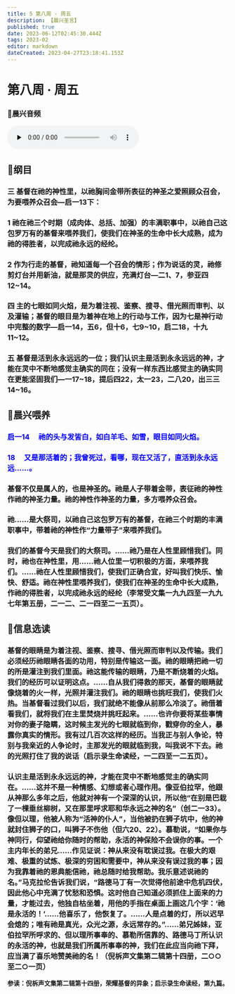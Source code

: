 ```yaml
---
title: 5 第八周 · 周五
description: 【晨兴圣言】
published: true
date: 2023-06-12T02:45:30.444Z
tags: 2023-02
editor: markdown
dateCreated: 2023-04-27T23:18:41.153Z
---
```


# 第八周 **·** 周五

### 🎵晨兴音频
<audio id="audio" controls="" preload="none">
      <source id="mp3" src="/2023-02/week8/week8day5.mp3">
</audio>

<!-- Google tag (gtag.js) -->
<script async src="https://www.googletagmanager.com/gtag/js?id=G-1P8709Z16T"></script>
<script>
  window.dataLayer = window.dataLayer || [];
  function gtag(){dataLayer.push(arguments);}
  gtag('js', new Date());

  gtag('config', 'G-1P8709Z16T');
</script>
## 📙纲目

### 三	基督在祂的神性里，以祂胸间金带所表征的神圣之爱照顾众召会，为要喂养众召会—启一13下：

### 1	祂在祂三个时期（成肉体、总括、加强）的丰满职事中，以祂自己这包罗万有的基督来喂养我们，使我们在神圣的生命中长大成熟，成为祂的得胜者，以完成祂永远的经纶。

### 2	作为行走的基督，祂知道每一个召会的情形；作为说话的灵，祂修剪灯台并用新油，就是那灵的供应，充满灯台—二1、7，参亚四12~14。

### 四	主的七眼如同火焰，是为着注视、鉴察、搜寻、借光照而审判、以及灌输；基督的眼目是为着神在地上的行动与工作，因为七是神行动中完整的数字—启一14，五6，但十6，七9~10，启二18，十九11~12。

### 五	基督是活到永永远远的一位；我们认识主是活到永永远远的神，才能在灵中不断地感觉主确实的同在；没有一样东西比感觉主的确实同在更能坚固我们—一17~18，提后四22，太一23，二八20，出三三14~16。

## 📙晨兴喂养

### <font color=blue>**启一14&emsp; 祂的头与发皆白，如白羊毛、如雪，眼目如同火焰。**</font>

### <font color=blue>**18&emsp; 又是那活着的；我曾死过，看哪，现在又活了，直活到永永远远……。**</font>

### 基督不仅是属人的，也是神圣的。祂是人子带着金带，表征祂的神性作祂的神圣力量。祂的神性作神圣的力量，多方喂养众召会。

### 祂……是大祭司，以祂自己这包罗万有的基督，在祂三个时期的丰满职事中，带着祂的神性作“力量带子”来喂养我们。

### 我们的基督今天是我们的大祭司。……祂乃是在人性里顾惜我们。同时，祂也在神性里，用……祂人位里一切积极的方面，来喂养我们。……祂在人性里顾惜我们，使我们正确合宜，好叫我们快乐、愉快、舒适。祂在神性里喂养我们，使我们在神圣的生命中长大成熟，作祂的得胜者，以完成祂永远的经纶（李常受文集一九九四至一九九七年第五册，二一二、二一四至二一五页）。

## 📙信息选读

### 基督的眼睛是为着注视、鉴察、搜寻、借光照而审判以及传输。我们必须经历祂眼睛各面的功用，特别是传输这一面。祂的眼睛把祂一切的所是灌注到我们里面。祂这能传输的眼睛，乃是不断烧着的火焰。我们的经历可以证明这点。……自从我们得救的那天，基督的眼睛就像烧着的火一样，光照并灌注我们。祂的眼睛也挑旺我们，使我们火热。当基督看过我们以后，我们就绝不能像从前那么冷淡了。祂借着看我们，就将我们在主里焚烧并挑旺起来。……也许你要将某些事情对你的妻子隐瞒，这时候主发光的七眼就临到你，戳穿你的全人，暴露你真实的情形。我有过几百次这样的经历。当我正与别人争论，特别与我亲近的人争论时，主那发光的眼就临到我，叫我说不下去。祂的光照打住了我的说话（启示录生命读经，一二四至一二五页）。

### 认识主是活到永永远远的神，才能在灵中不断地感觉主的确实同在。……这并不是一种情感、幻想或者心理作用。像亚伯拉罕，他跟从神那么多年之后，他就对神有一个深深的认识，所以他“在别是巴栽了一棵垂丝柳树，又在那里呼求耶和华永远之神的名”（创二一33）。像但以理，他被人称为“活神的仆人”，当他被扔在狮子坑中，他的神就封住狮子的口，叫狮子不伤他（但六20、22）。慕勒说，“如果你与神同行，仰望祂给你随时的帮助，永活的神保险不会误你的事。一个主内年长的弟兄……作见证说：神从来没有耽误过我。在极大的艰难、极重的试炼、极深的穷困和需要中，神从来没有误过我的事；因为我靠着祂的恩典能信祂，祂总随时给我帮助。我乐意述说祂的名。”马克拉伦告诉我们说，“路德马丁有一次觉得他前途中危机四伏，因此他心中充满了忧愁和恐惧。这时他自己知道必须抓住上面来的力量，才能过去，他独自枯坐着，用他的手指在桌面上画这几个字：‘祂是永活的！’……他喜乐了，他恢复了。……人是点着的灯，所以迟早会熄的；唯有祂是真光，众光之源，永远常存的。”……弟兄姊妹，亚伯拉罕所呼求的、但以理所事奉的、慕勒所信靠的、路德马丁所认识的永活的神，也就是我们所属所事奉的神，我们在此应当向祂下拜，应当满了喜乐地赞美祂的名！（倪柝声文集第二辑第十四册，二○○至二○一页）

**参读：倪柝声文集第二辑第十四册，荣耀基督的异象；启示录生命读经，第九篇。**